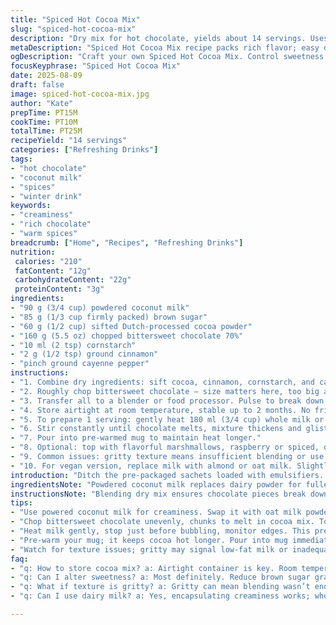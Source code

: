 ```yaml
---
title: "Spiced Hot Cocoa Mix"
slug: "spiced-hot-cocoa-mix"
description: "Dry mix for hot chocolate, yields about 14 servings. Uses powdered coconut milk and brown sugar instead of milk powder and white sugar. Added cinnamon and pinch of cayenne for warmth and complexity. Cocoa and bittersweet dark chocolate provide richness. Cornstarch thickens the drink just right. Keeps in airtight container up to 2 months. Reheat milk, whisk in the mix until glossy, thickened, and steaming. Optional garnish ideas, raspberry marshmallows suggested. Practical tips on texture, substitutions, and doneness cues included."
metaDescription: "Spiced Hot Cocoa Mix recipe packs rich flavor; easy dry mix for cozy servings. Control sweetness, depth; warm spiced kick."
ogDescription: "Craft your own Spiced Hot Cocoa Mix. Control sweetness and richness for a cozy drink. Warm up with cinnamon and chocolate delights."
focusKeyphrase: "Spiced Hot Cocoa Mix"
date: 2025-08-09
draft: false
image: spiced-hot-cocoa-mix.jpg
author: "Kate"
prepTime: PT15M
cookTime: PT10M
totalTime: PT25M
recipeYield: "14 servings"
categories: ["Refreshing Drinks"]
tags:
- "hot chocolate"
- "coconut milk"
- "spices"
- "winter drink"
keywords:
- "creaminess"
- "rich chocolate"
- "warm spices"
breadcrumb: ["Home", "Recipes", "Refreshing Drinks"]
nutrition: 
 calories: "210"
 fatContent: "12g"
 carbohydrateContent: "22g"
 proteinContent: "3g"
ingredients:
- "90 g (3/4 cup) powdered coconut milk"
- "85 g (1/3 cup firmly packed) brown sugar"
- "60 g (1/2 cup) sifted Dutch-processed cocoa powder"
- "160 g (5.5 oz) chopped bittersweet chocolate 70%"
- "10 ml (2 tsp) cornstarch"
- "2 g (1/2 tsp) ground cinnamon"
- "pinch ground cayenne pepper"
instructions:
- "1. Combine dry ingredients: sift cocoa, cinnamon, cornstarch, and cayenne into a bowl. Stir in brown sugar and powdered coconut milk evenly without lumps."
- "2. Roughly chop bittersweet chocolate – size matters here, too big and it won’t integrate smoothly when mixed. Add to the dry mix."
- "3. Transfer all to a blender or food processor. Pulse to break down chocolate pieces and incorporate. Should feel powdery but with tiny chocolate bits still visible."
- "4. Store airtight at room temperature, stable up to 2 months. No fridge needed unless humid kitchen."
- "5. To prepare 1 serving: gently heat 180 ml (3/4 cup) whole milk or substitute just below simmering – bubbles form at edges, not rolling boil. Whisk in 45 ml (3 tbsp) of dry mix."
- "6. Stir constantly until chocolate melts, mixture thickens and glistens – coats the spoon, slight swirl trail when stirred."
- "7. Pour into pre-warmed mug to maintain heat longer."
- "8. Optional: top with flavorful marshmallows, raspberry or spiced, or a dusting of cocoa. For less sweetness, reduce brown sugar by 10-20 g."
- "9. Common issues: gritty texture means insufficient blending or use of low-fat milk; fix by warming milk more slowly or blending powder extra."
- "10. For vegan version, replace milk with almond or oat milk. Slightly different flavor profile but maintains creamy texture."
introduction: "Ditch the pre-packaged sachets loaded with emulsifiers. Make your own hot chocolate blend – control the sweetness, tweak the mouthfeel. Coconut milk powder adds a subtle creaminess and richness missing in skim milk powder. Brown sugar gives a touch of molasses warmth, not just straight sweetness. Cinnamon and cayenne? They punch up the flavor, wake up the cocoa’s natural bitterness. Dark chocolate chunks melted in the final drink give texture and depth. Blending the mix finely helps everything dissolve evenly in heated milk. No lumps or chalky bits. When warming, watch for steam and small bubbles—not boiling, or milk will scorch and taste flat. Stir vigorously as you add the dry mix for full incorporation. A glossy sheen signals readiness. Easy to store, flexible to tweak, and gets you through quick cocoa fixes with flair and minimal fuss."
ingredientsNote: "Powdered coconut milk replaces dairy powder for fuller fat, richer taste and creamier body. You can swap in dry oat milk powder, but texture will be grittier due to fiber. Brown sugar is less refined; if unavailable, maple sugar or coconut sugar works too but slightly alters flavor. Use Dutch-process cocoa for smoother, less acidic notes; natural cocoa tends to be more sharp and can affect taste. Bittersweet chocolate at 70% or more cuts through sweetness and maintains character. Cornstarch is crucial: thickens hot chocolate without the graininess starch flours can introduce. Cinnamon and cayenne add complexity and balance bitterness and sugar—optional but recommended."
instructionsNote: "Blending dry mix ensures chocolate pieces break down sufficiently to dissolve when whisked into milk, preventing grainy texture. Chop chocolate unevenly but not too large—too big and it won’t melt through well, too small will blend to powder, making mix less interesting visually. Heating milk is key: stop just before full boil to avoid scorch and skin formation. Whisk while adding mix to prevent lumps, stirring until liquid thickens and sheen appears—coating your spoon, gentle trails in the liquid indicate proper texture. Use a pre-warmed mug to keep drink hot longer. If mix settles at bottom or feels powdery after whisking, heat milk slower and whisk more vigorously. Marshmallows or topping give balance and sensory contrast—try spiced versions or freeze-dried fruit pieces for a twist."
tips:
- "Use powered coconut milk for creaminess. Swap it with oat milk powder if coconut not available. Texture might be gritty, fiber plays. Brown sugar adds depth. Substitute with maple sugar or coconut sugar for different notes."
- "Chop bittersweet chocolate unevenly, chunks to melt in cocoa mix. Too large won’t dissolve; too small blends into powder. Blending dry mix integrates smoothly. Get it powdery but see chocolate bits. This visual impact matters."
- "Heat milk gently, stop just before bubbling, monitor edges. This prevents scorching and skin formation on milk. Stir as you add dry mix; whiskers integrated smoothly. Glossy sheen shows readiness. No lumps; stir until thickened."
- "Pre-warm your mug; it keeps cocoa hot longer. Pour into mug immediately; that heat matters. Toppings can vary, spice it, raspberry marshmallows or dust cocoa for another flavor layer. Lots of sensory action."
- "Watch for texture issues; gritty may signal low-fat milk or inadequate blending. Slow the heating. Blend longer if needed. Adjust sugar—10-20 grams reduction if sweetness troubles you. Kick up depth with spices."
faq:
- "q: How to store cocoa mix? a: Airtight container is key. Room temperature works well. Up to two months freshness reported. Humid kitchens may need the fridge. Keep it dry is crucial."
- "q: Can I alter sweetness? a: Most definitely. Reduce brown sugar gradually. Swap with maple or coconut sugar. Each change adjusts flavor profile. Tweak until suits your taste buds."
- "q: What if texture is gritty? a: Gritty can mean blending wasn’t enough; check your chocolate size too. Heat milk slower next time—be gentle for proper blending. Blend again if needed."
- "q: Can I use dairy milk? a: Yes, encapsulating creaminess works; whole milk is best. But alternatives like almond or oat milks work too. Each has a flavor impact, choose wisely."

---
```

